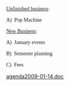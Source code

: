 <p class="MsoNormal"><span style="font-family: &quot;Century Schoolbook&quot;;"><span style="text-decoration: underline;">Unfinished business</span>:</span></p>
<p class="MsoNormal"><span style="font-family: &quot;Century Schoolbook&quot;;"><span> </span>A) <span> </span>&nbsp;Pop Machine</span></p>
<p class="MsoNormal"><span style="font-family: &quot;Century Schoolbook&quot;;"> </span></p>
<p class="MsoNormal"><span style="font-family: &quot;Century Schoolbook&quot;;"><span style="text-decoration: underline;">New Business</span>:</span></p>
<p class="MsoNormal"><span style="font-family: &quot;Century Schoolbook&quot;;"><span> </span>A)<span> </span>&nbsp;January events</span></p>
<p class="MsoNormal"><span style="font-family: &quot;Century Schoolbook&quot;;"><span> </span>B)<span> </span>&nbsp;Semester planning</span></p>
<p class="MsoNormal"><span style="font-family: &quot;Century Schoolbook&quot;;"><span> </span>C)<span> </span>&nbsp;Fees</span></p>

<a href="http://www.acm.ndsu.nodak.edu/wp-content/uploads/2009/01/agenda2008-11-18.doc">agenda2009-01-14.doc</a>